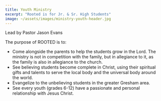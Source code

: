 ```yaml
---
title: Youth Ministry
excerpt: "Rooted is for Jr. & Sr. High Students"
image: ~/assets/images/ministry-youth-header.jpg
---
```


Lead by Pastor Jason Evans

The purpose of ROOTED is to:

* Come alongside the parents to help the students grow in the Lord. The ministry is not in competition with the family, but in allegiance to it, as the family is also in allegiance to the church.
* See believing students become complete in Christ, using their spiritual gifts and talents to serve the local body and the universal body around the world.
* Evangelize to the unbelieving students in the greater Gresham area.
* See every youth (grades 6-12) have a passionate and personal relationship with Jesus Christ.
